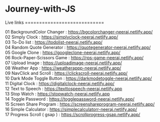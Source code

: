 # Journey-with-JS
Live links ============================

01 BackgroundColor Changer : https://bgcolorchanger-neeraj.netlify.app/         
02 Simply Clock : https://simplyclock-neeraj.netlify.app/                                                                                                                                                              
03 To-Do list : https://todolist-neeraj.netlify.app/                                                                                                                                                                 
04 Random Quote Generator : https://quotegenerator-neeraj.netlify.app/                                                                                                                                             
05 Google Clone :  https://googleclone-neeraj.netlify.app/                                                                                                                                                             
06 Rock-Paper-Scissors Game : https://rps-game-neeraj.netlify.app/                                                                                                                                                     
07 Upload Image : https://uploadimage-neeraj.netlify.app/                                                                                                                                                            
08 Weather App : https://weatherappp-neeraj.netlify.app/                                                                                                                                                              
09 NavClick and Scroll : https://clickscroll-neeraj.netlify.app/                                                                                                                                                       
10 Dark Mode Toggle Button : https://darkmodetoggle-neeraj.netlify.app/                                                                                                                                               
11 Digital Clock : https://digitalclock-neeraj.netlify.app/                                                                                                                                                            
12 Text to Speech : https://texttospeech-neeraj.netlify.app                                                                                                                                                                
13 Stop Watch : https://stopwatch-neeraj.netlify.app                                                                                                                                                                   
14 Toggle Password : https://togglepassword-neeraj.netlify.app/                                                                                                                                                        
15 Screen Share Program : https://screenshareprogram-neeraj.netlify.app/                                                                                                                                             
16 Simple Calculator : https://simplecalculatorr-neeraj.netlify.app/                                                                                                                                                 
17 Progress Scroll ( gsap ) : https://scrollprogress-gsap.netlify.app/

